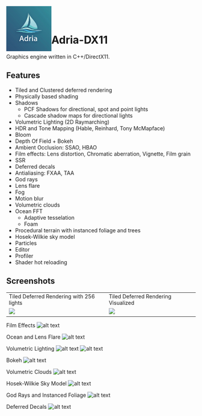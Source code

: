 
<img align="left" src="Adria/Resources/Icons/adria_logo.png" width="120px"/>
<br/><br/>

# Adria-DX11
Graphics engine written in C++/DirectX11.

## Features
* Tiled and Clustered deferred rendering 
* Physically based shading
* Shadows
    - PCF Shadows for directional, spot and point lights
    - Cascade shadow maps for directional lights
* Volumetric Lighting (2D Raymarching)
* HDR and Tone Mapping (Hable, Reinhard, Tony McMapface)
* Bloom
* Depth Of Field + Bokeh  
* Ambient Occlusion: SSAO, HBAO
* Film effects: Lens distortion, Chromatic aberration, Vignette, Film grain
* SSR
* Deferred decals
* Antialiasing: FXAA, TAA
* God rays
* Lens flare
* Fog
* Motion blur
* Volumetric clouds
* Ocean FFT
    - Adaptive tesselation
    - Foam
* Procedural terrain with instanced foliage and trees
* Hosek-Wilkie sky model
* Particles
* Editor
* Profiler
* Shader hot reloading

## Screenshots

<table>
  <tr>
    <td>Tiled Deferred Rendering with 256 lights</td>
     <td>Tiled Deferred Rendering Visualized</td>
     </tr>
  <tr>
    <td><img src="Screenshots/tiled.png"></td>
    <td><img src="Screenshots/tiled_visualization.png"></td>
  </tr>
 </table>
 
 Film Effects
![alt text](Screenshots/film.png "Film Effects")
 
Ocean and Lens Flare
![alt text](Screenshots/ocean_lens_flare.png "Ocean and Lens Flare")
 
 Volumetric Lighting
![alt text](Screenshots/volumetric_dir.png " Volumetric Directional Lighting")
![alt text](Screenshots/volumetric_point.png " Volumetric Point Lighting")

Bokeh
![alt text](Screenshots/bokeh.png "Bokeh")

Volumetric Clouds
![alt text](Screenshots/clouds.png "Clouds")

Hosek-Wilkie Sky Model
![alt text](Screenshots/hosek_wilkie.png "Hosek-Wilkie")

God Rays and Instanced Foliage
![alt text](Screenshots/foliage.png "God Rays and Instanced Foliage")

Deferred Decals
![alt text](Screenshots/decals.png "Deferred Decals")



